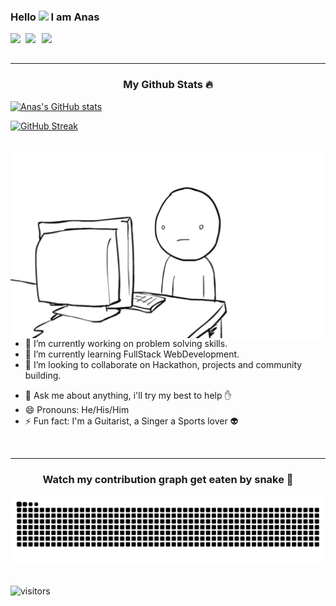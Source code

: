 ### Hello <img src="https://github.com/TheDudeThatCode/TheDudeThatCode/blob/master/Assets/Hi.gif" width="29px"> I am Anas

<a href="https://www.linkedin.com/in/anas-j-mirza-541b3721b/">
  <img align="left" width="24px" src="https://cdn.jsdelivr.net/npm/simple-icons@v3/icons/linkedin.svg"  />
</a>
<a href="https://twitter.com/AnasJMirza">
  <img align="left" width="26px" src="https://cdn.jsdelivr.net/npm/simple-icons@v3/icons/twitter.svg" />
</a>
<a href="mailto:ajmhimself@gmail.com">
  <img align="left" width="26px" src="https://cdn.jsdelivr.net/npm/simple-icons@v3/icons/gmail.svg" />
</a>
<br />
<br />
<!--<a href="http://dev.to/">
  <img align="left" width="26px" src="https://cdn.jsdelivr.net/npm/simple-icons@v3/icons/medium.svg" />
</a> -->


<!-- <a href="https://dev.to/subh117x">
  <img src="https://d2fltix0v2e0sb.cloudfront.net/dev-badge.svg" alt="Subhasmita Swain's DEV Profile" height="200" width="200" align="left"> -->
</a> 

<!-- ![Subhasmita's github stats](https://github-readme-stats.vercel.app/api?username=SubhasmitaSw&count_private=true&show_icons=true&hide_border=true&theme=github_dark) -->

<hr/>

<h3 align = "center">My Github Stats 🔥</h3>

[![Anas's GitHub stats](https://github-readme-stats.vercel.app/api?username=AnasJMirza&show_icons=true&theme=radical&box_width=5)](https://github.com/AnasJMirza/github-readme-stats)

[![GitHub Streak](https://github-readme-streak-stats.herokuapp.com/?user=AnasJMirza&theme=radical)](https://git.io/streak-stats)

<!-- [![Top Langs](https://github-readme-stats.vercel.app/api/top-langs/?username=AnasJMirza&theme=radical)](https://github.com/AnasJMirza/github-readme-stats) -->

<!-- [![Top Langs](https://github-readme-stats.vercel.app/api/top-langs/?username=Ask-Subhasmita&layout=compact&langs_count=10)](https://github.com/Ask-Subhasmita/github-readme-stats) -->

<br>


<img align="right" alt="GIF" height="300px" src="19Jq.gif">
<br/>

- 🔭 I’m currently working on problem solving skills.
- 🌱 I’m currently learning FullStack WebDevelopment.
- 👯 I’m looking to collaborate on Hackathon, projects and community building.
<!-- - 🤔 I’m looking for help with Containerizing Applications. -->
- 💬 Ask me about anything, i'll try my best to help :hand:
- 😄 Pronouns: He/His/Him
- ⚡ Fun fact: I'm a Guitarist, a Singer a Sports lover :alien:
<br/>



<!-- <img align="right" alt="GIF" height="300px" src="Dino_non-birthday_version.gif">
<br/> -->

<hr/>

<div align="center">
  <h3>Watch my contribution graph get eaten by snake 🐍</h3>
  <img src="https://github.com/SubhasmitaSw/SubhasmitaSw/blob/output/github-contribution-grid-snake.svg" />
</div>


<br> 

![visitors](https://visitor-badge.laobi.icu/badge?page_id=AnasJMirza.AnasJMirza)





<!-- linkForEditing =  https://github.com/anuraghazra/github-readme-stats#top-languages-card -->